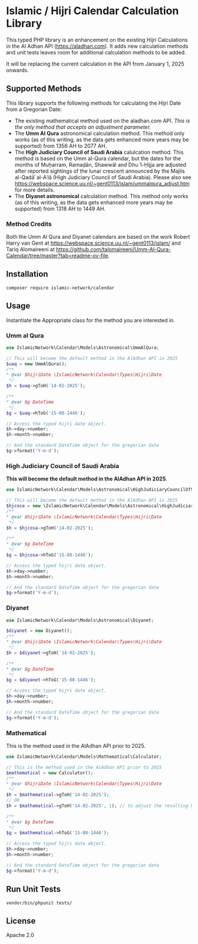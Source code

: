 # Islamic / Hijri Calendar Calculation Library

This typed PHP library is an enhancement on the existing Hijri Calculations in the Al Adhan API (https://aladhan.com). It adds new calculation methods
and unit tests leaves room for additional calculation methods to be added.

It will be replacing the current calculation in the API from January 1, 2025 onwards.

## Supported Methods

This library supports the following methods for calculating the Hijri Date from a Gregorian Date:

* The existing mathematical method used on the aladhan.com API. *This is the only method that accepts an adjustment parameter.*
* The **Umm Al Qura** astronomical calculation method. This method only works (as of this writing, as the data gets enhanced more years may be supported) from 1356 AH to 2077 AH.
* The **High Judiciary Council of Saudi Arabia** calulcation method. This method is based on the Umm al-Qura calendar, but the dates for the months of Muḥarram, Ramaḍān, Shawwāl and Dhu ʾl-Ḥijja are adjusted after reported sightings of the lunar crescent announced by the Majlis al-Qadāʾ al-Aʿlā (High Judiciary Council of Saudi Arabia). Please also see https://webspace.science.uu.nl/~gent0113/islam/ummalqura_adjust.htm for more details.
* The **Diyanet astronomical** calculation method. This method only works (as of this writing, as the data gets enhanced more years may be supported) from 1318 AH to 1449 AH.

### Method Credits
Both the Umm Al Qura and Diyanet calendars are based on the work Robert Harry van Gent at https://webspace.science.uu.nl/~gent0113/islam/ and Tariq Alomaireeni at https://github.com/talomaireeni/Umm-Al-Qura-Calendar/tree/master?tab=readme-ov-file.

## Installation

```
composer require islamic-network/calendar
```

## Usage
Instantiate the Appropriate class for the method you are interested in.

### Umm al Qura

```php
use IslamicNetwork\Calendar\Models\Astronomical\UmmAlQura;

// This will become the default method in the AlAdhan API in 2025
$uaq = new UmmAlQura();
/**
* @var $hijriDate \IslamicNetwork\Calendar\Types\Hijri\Date
 */
$h = $uaq->gToH('14-02-2025');

/**
* @var $g DateTime
 */
$g = $uaq->hToG('15-08-1446');

// Access the typed hijri date object.
$h->day->number;
$h->month->number;

// And the standard DateTime object for the gregorian date
$g->format('Y-m-d');

```

### High Judiciary Council of Saudi Arabia

**This will become the default method in the AlAdhan API in 2025.**

```php
use IslamicNetwork\Calendar\Models\Astronomical\HighJudiciaryCouncilOfSaudiArabia;

// This will become the default method in the AlAdhan API in 2025
$hjcosa = new \IslamicNetwork\Calendar\Models\Astronomical\HighJudiciaryCouncilOfSaudiArabia();
/**
* @var $hijriDate \IslamicNetwork\Calendar\Types\Hijri\Date
 */
$h = $hjcosa->gToH('14-02-2025');

/**
* @var $g DateTime
 */
$g = $hjcosa->hToG('15-08-1446');

// Access the typed hijri date object.
$h->day->number;
$h->month->number;

// And the standard DateTime object for the gregorian date
$g->format('Y-m-d');

```

### Diyanet
```php
use IslamicNetwork\Calendar\Models\Astronomical\Diyanet;

$diyanet = new Diyanet();
/**
* @var $hijriDate \IslamicNetwork\Calendar\Types\Hijri\Date
 */
$h = $diyanet->gToH('14-02-2025');

/**
* @var $g DateTime
 */
$g = $diyanet->hToG('15-08-1446');

// Access the typed hijri date object.
$h->day->number;
$h->month->number;

// And the standard DateTime object for the gregorian date
$g->format('Y-m-d');

```

### Mathematical

This is the method used in the AlAdhan API prior to 2025.

```php
use IslamicNetwork\Calendar\Models\Mathematical\Calculator;

// This is the method used in the AlAdhan API prior to 2025
$mathematical = new Calculator();
/**
* @var $hijriDate \IslamicNetwork\Calendar\Types\Hijri\Date
 */
$h = $mathematical->gToH('14-02-2025');
// OR 
$h = $mathematical->gToH('14-02-2025', 1); // to adjust the resulting hijri date forward by 1 day

/**
* @var $g DateTime
 */
$g = $mathematical->hToG('15-08-1446');

// Access the typed hijri date object.
$h->day->number;
$h->month->number;

// And the standard DateTime object for the gregorian date
$g->format('Y-m-d');
```

## Run Unit Tests

```
vendor/bin/phpunit tests/
```

## License
Apache 2.0

